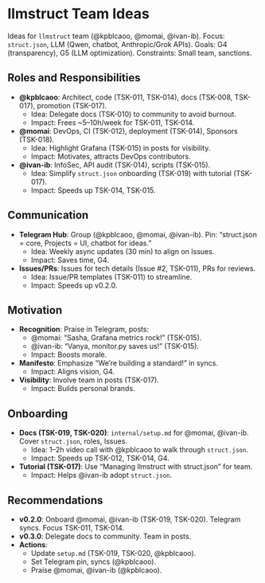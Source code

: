 # llmstruct Team Ideas

Ideas for `llmstruct` team (@kpblcaoo, @momai, @ivan-ib). Focus: `struct.json`, LLM (Qwen, chatbot, Anthropic/Grok APIs). Goals: G4 (transparency), G5 (LLM optimization). Constraints: Small team, sanctions.

## Roles and Responsibilities
- **@kpblcaoo**: Architect, code (TSK-011, TSK-014), docs (TSK-008, TSK-017), promotion (TSK-017).
  - Idea: Delegate docs (TSK-010) to community to avoid burnout.
  - Impact: Frees ~5–10h/week for TSK-011, TSK-014.
- **@momai**: DevOps, CI (TSK-012), deployment (TSK-014), Sponsors (TSK-018).
  - Idea: Highlight Grafana (TSK-015) in posts for visibility.
  - Impact: Motivates, attracts DevOps contributors.
- **@ivan-ib**: InfoSec, API audit (TSK-014), scripts (TSK-015).
  - Idea: Simplify `struct.json` onboarding (TSK-019) with tutorial (TSK-017).
  - Impact: Speeds up TSK-014, TSK-015.

## Communication
- **Telegram Hub**: Group (@kpblcaoo, @momai, @ivan-ib). Pin: “struct.json = core, Projects = UI, chatbot for ideas.”
  - Idea: Weekly async updates (30 min) to align on Issues.
  - Impact: Saves time, G4.
- **Issues/PRs**: Issues for tech details (Issue #2, TSK-011), PRs for reviews.
  - Idea: Issue/PR templates (TSK-011) to streamline.
  - Impact: Speeds up v0.2.0.

## Motivation
- **Recognition**: Praise in Telegram, posts:
  - @momai: “Sasha, Grafana metrics rock!” (TSK-015).
  - @ivan-ib: “Vanya, monitor.py saves us!” (TSK-015).
  - Impact: Boosts morale.
- **Manifesto**: Emphasize “We’re building a standard!” in syncs.
  - Impact: Aligns vision, G4.
- **Visibility**: Involve team in posts (TSK-017).
  - Impact: Builds personal brands.

## Onboarding
- **Docs (TSK-019, TSK-020)**: `internal/setup.md` for @momai, @ivan-ib. Cover `struct.json`, roles, Issues.
  - Idea: 1–2h video call with @kpblcaoo to walk through `struct.json`.
  - Impact: Speeds up TSK-012, TSK-014, G4.
- **Tutorial (TSK-017)**: Use “Managing llmstruct with struct.json” for team.
  - Impact: Helps @ivan-ib adopt `struct.json`.

## Recommendations
- **v0.2.0**: Onboard @momai, @ivan-ib (TSK-019, TSK-020). Telegram syncs. Focus TSK-011, TSK-014.
- **v0.3.0**: Delegate docs to community. Team in posts.
- **Actions**:
  - Update `setup.md` (TSK-019, TSK-020, @kpblcaoo).
  - Set Telegram pin, syncs (@kpblcaoo).
  - Praise @momai, @ivan-ib (@kpblcaoo).